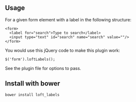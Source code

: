 ## Usage

For a given form element with a label in the following structure:

    <form>
      <label for="search">Type to search</label>
      <input type="text" id="search" name="search" value=""/>
    </form>

You would use this jQuery code to make this plugin work:

    $('form').loftLabels();

See the plugin file for options to pass.


## Install with bower

    bower install loft_labels